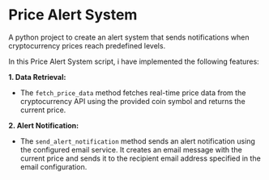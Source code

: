 # Price Alert System
A python project to create an alert system that sends notifications when cryptocurrency prices reach predefined levels.

In this Price Alert System script, i have implemented the following features:

__1. Data Retrieval:__

 - The ```fetch_price_data``` method fetches real-time price data from the cryptocurrency API using the provided coin symbol and returns the current price.
   
__2. Alert Notification:__

 - The ```send_alert_notification``` method sends an alert notification using the configured email service. It creates an email message with the current price and sends it to the recipient email address specified in the email configuration.
   
